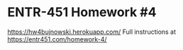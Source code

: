 # ENTR-451 Homework #4
https://hw4bujnowski.herokuapp.com/
Full instructions at https://entr451.com/homework-4/
